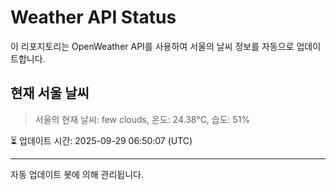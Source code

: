 
# Weather API Status

이 리포지토리는 OpenWeather API를 사용하여 서울의 날씨 정보를 자동으로 업데이트합니다.

## 현재 서울 날씨
> 서울의 현재 날씨: few clouds, 온도: 24.38°C, 습도: 51%

⏳ 업데이트 시간: 2025-09-29 06:50:07 (UTC)

---
자동 업데이트 봇에 의해 관리됩니다.
